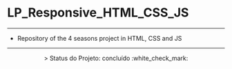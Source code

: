 # LP_Responsive_HTML_CSS_JS

---

- Repository of the 4 seasons project in HTML, CSS and JS

---

<p align="center">
 > Status do Projeto: concluído :white_check_mark:
</p>


